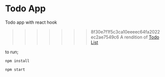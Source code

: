 # Todo App

Todo app with react hook

> > > > > > > 8f30e7f1f5c3ca10eeeec64fa2022ec2ae7549c6
> > > > > > > A rendition of [Todo List](https://dribbble.com/shots/5872997-Todo-List)

to run;

```npm install```

```npm start```
